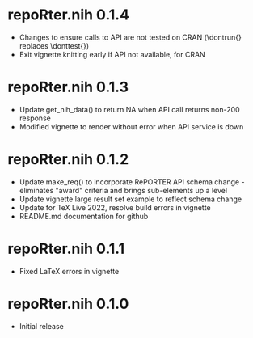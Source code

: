 # repoRter.nih 0.1.4

* Changes to ensure calls to API are not tested on CRAN (\dontrun{} replaces \donttest{})
* Exit vignette knitting early if API not available, for CRAN

# repoRter.nih 0.1.3

* Update get_nih_data() to return NA when API call returns non-200 response
* Modified vignette to render without error when API service is down

# repoRter.nih 0.1.2

* Update make_req() to incorporate RePORTER API schema change - eliminates "award" criteria and brings sub-elements up a level
* Update vignette large result set example to reflect schema change
* Update for TeX Live 2022, resolve build errors in vignette
* README.md documentation for github

# repoRter.nih 0.1.1

* Fixed LaTeX errors in vignette

# repoRter.nih 0.1.0

* Initial release